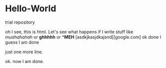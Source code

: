 # Hello-World
trial repository

oh I see, this is html. Let's see what happens if I write stuff like *muahahahah* or **ghhhhh** or ***MEH** [asdkjkasjdkajsnd][google.com]
ok done
I guess I am done

just one more line.

ok. now I am done.
